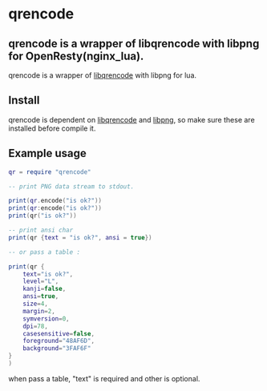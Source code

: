 qrencode
==========

## qrencode is a wrapper of libqrencode with libpng for OpenResty(nginx_lua).

qrencode is a wrapper of [libqrencode](http://fukuchi.org/works/qrencode/) with libpng for lua.

## Install

qrencode is dependent on [libqrencode](http://fukuchi.org/works/qrencode/)
and [libpng](http://www.libpng.org/pub/png/libpng.html), so make sure these are installed
before compile it.

## Example usage

```lua
qr = require "qrencode"

-- print PNG data stream to stdout.

print(qr.encode("is ok?"))
print(qr:encode("is ok?"))
print(qr("is ok?"))

-- print ansi char
print(qr {text = "is ok?", ansi = true})

-- or pass a table :

print(qr {
    text="is ok?",
    level="L",
    kanji=false,
    ansi=true,
    size=4,
    margin=2,
    symversion=0,
    dpi=78,
    casesensitive=false,
    foreground="48AF6D",
    background="3FAF6F"
}
)
```

when pass a table, "text" is required and other is optional.


